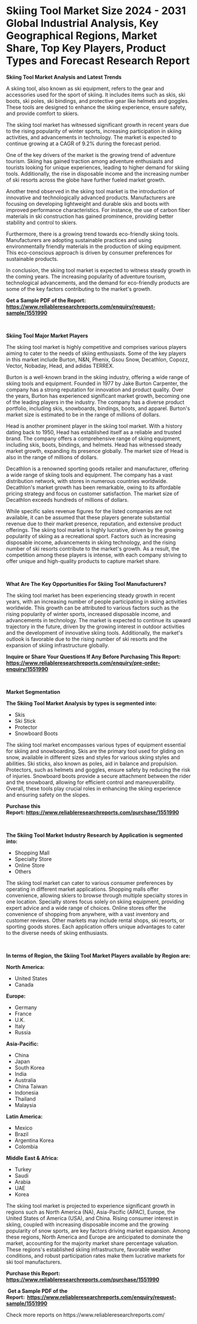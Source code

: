 <p><h1>Skiing Tool Market Size 2024 - 2031 Global Industrial Analysis, Key Geographical Regions, Market Share, Top Key Players, Product Types and Forecast Research Report</h1></p><p><strong>Skiing Tool Market Analysis and Latest Trends</strong></p>
<p><p>A skiing tool, also known as ski equipment, refers to the gear and accessories used for the sport of skiing. It includes items such as skis, ski boots, ski poles, ski bindings, and protective gear like helmets and goggles. These tools are designed to enhance the skiing experience, ensure safety, and provide comfort to skiers.</p><p>The skiing tool market has witnessed significant growth in recent years due to the rising popularity of winter sports, increasing participation in skiing activities, and advancements in technology. The market is expected to continue growing at a CAGR of 9.2% during the forecast period.</p><p>One of the key drivers of the market is the growing trend of adventure tourism. Skiing has gained traction among adventure enthusiasts and tourists looking for unique experiences, leading to higher demand for skiing tools. Additionally, the rise in disposable income and the increasing number of ski resorts across the globe have further fueled market growth.</p><p>Another trend observed in the skiing tool market is the introduction of innovative and technologically advanced products. Manufacturers are focusing on developing lightweight and durable skis and boots with improved performance characteristics. For instance, the use of carbon fiber materials in ski construction has gained prominence, providing better stability and control to skiers.</p><p>Furthermore, there is a growing trend towards eco-friendly skiing tools. Manufacturers are adopting sustainable practices and using environmentally friendly materials in the production of skiing equipment. This eco-conscious approach is driven by consumer preferences for sustainable products.</p><p>In conclusion, the skiing tool market is expected to witness steady growth in the coming years. The increasing popularity of adventure tourism, technological advancements, and the demand for eco-friendly products are some of the key factors contributing to the market's growth.</p></p>
<p><strong>Get a Sample PDF of the Report:&nbsp; <a href="https://www.reliableresearchreports.com/enquiry/request-sample/1551990">https://www.reliableresearchreports.com/enquiry/request-sample/1551990</a></strong></p>
<p>&nbsp;</p>
<p><strong>Skiing Tool Major Market Players</strong></p>
<p><p>The skiing tool market is highly competitive and comprises various players aiming to cater to the needs of skiing enthusiasts. Some of the key players in this market include Burton, N&N, Phenix, Gsou Snow, Decathlon, Copozz, Vector, Nobaday, Head, and adidas TERREX.</p><p>Burton is a well-known brand in the skiing industry, offering a wide range of skiing tools and equipment. Founded in 1977 by Jake Burton Carpenter, the company has a strong reputation for innovation and product quality. Over the years, Burton has experienced significant market growth, becoming one of the leading players in the industry. The company has a diverse product portfolio, including skis, snowboards, bindings, boots, and apparel. Burton's market size is estimated to be in the range of millions of dollars.</p><p>Head is another prominent player in the skiing tool market. With a history dating back to 1950, Head has established itself as a reliable and trusted brand. The company offers a comprehensive range of skiing equipment, including skis, boots, bindings, and helmets. Head has witnessed steady market growth, expanding its presence globally. The market size of Head is also in the range of millions of dollars.</p><p>Decathlon is a renowned sporting goods retailer and manufacturer, offering a wide range of skiing tools and equipment. The company has a vast distribution network, with stores in numerous countries worldwide. Decathlon's market growth has been remarkable, owing to its affordable pricing strategy and focus on customer satisfaction. The market size of Decathlon exceeds hundreds of millions of dollars.</p><p>While specific sales revenue figures for the listed companies are not available, it can be assumed that these players generate substantial revenue due to their market presence, reputation, and extensive product offerings. The skiing tool market is highly lucrative, driven by the growing popularity of skiing as a recreational sport. Factors such as increasing disposable income, advancements in skiing technology, and the rising number of ski resorts contribute to the market's growth. As a result, the competition among these players is intense, with each company striving to offer unique and high-quality products to capture market share.</p></p>
<p>&nbsp;</p>
<p><strong>What Are The Key Opportunities For Skiing Tool Manufacturers?</strong></p>
<p><p>The skiing tool market has been experiencing steady growth in recent years, with an increasing number of people participating in skiing activities worldwide. This growth can be attributed to various factors such as the rising popularity of winter sports, increased disposable income, and advancements in technology. The market is expected to continue its upward trajectory in the future, driven by the growing interest in outdoor activities and the development of innovative skiing tools. Additionally, the market's outlook is favorable due to the rising number of ski resorts and the expansion of skiing infrastructure globally.</p></p>
<p><strong>Inquire or Share Your Questions If Any Before Purchasing This Report: <a href="https://www.reliableresearchreports.com/enquiry/pre-order-enquiry/1551990">https://www.reliableresearchreports.com/enquiry/pre-order-enquiry/1551990</a></strong></p>
<p>&nbsp;</p>
<p><strong>Market Segmentation</strong></p>
<p><strong>The Skiing Tool Market Analysis by types is segmented into:</strong></p>
<p><ul><li>Skis</li><li>Ski Stick</li><li>Protector</li><li>Snowboard Boots</li></ul></p>
<p><p>The skiing tool market encompasses various types of equipment essential for skiing and snowboarding. Skis are the primary tool used for gliding on snow, available in different sizes and styles for various skiing styles and abilities. Ski sticks, also known as poles, aid in balance and propulsion. Protectors, such as helmets and goggles, ensure safety by reducing the risk of injuries. Snowboard boots provide a secure attachment between the rider and the snowboard, allowing for efficient control and maneuverability. Overall, these tools play crucial roles in enhancing the skiing experience and ensuring safety on the slopes.</p></p>
<p><strong>Purchase this Report:&nbsp;<a href="https://www.reliableresearchreports.com/purchase/1551990">https://www.reliableresearchreports.com/purchase/1551990</a></strong></p>
<p>&nbsp;</p>
<p><strong>The Skiing Tool Market Industry Research by Application is segmented into:</strong></p>
<p><ul><li>Shopping Mall</li><li>Specialty Store</li><li>Online Store</li><li>Others</li></ul></p>
<p><p>The skiing tool market can cater to various consumer preferences by operating in different market applications. Shopping malls offer convenience, allowing skiers to browse through multiple specialty stores in one location. Specialty stores focus solely on skiing equipment, providing expert advice and a wide range of choices. Online stores offer the convenience of shopping from anywhere, with a vast inventory and customer reviews. Other markets may include rental shops, ski resorts, or sporting goods stores. Each application offers unique advantages to cater to the diverse needs of skiing enthusiasts.</p></p>
<p>&nbsp;</p>
<p><strong>In terms of Region, the Skiing Tool Market Players available by Region are:</strong></p>
<p>
    <p> <strong> North America: </strong>
        <ul>
            <li>United States</li>
            <li>Canada</li>
        </ul>
        </p> 
    <p> <strong> Europe: </strong>
        <ul>
            <li>Germany</li>
            <li>France</li>
            <li>U.K.</li>
            <li>Italy</li>
            <li>Russia</li>
        </ul>
        </p> 
    <p> <strong> Asia-Pacific: </strong>
        <ul>
            <li>China</li>
            <li>Japan</li>
            <li>South Korea</li>
            <li>India</li>
            <li>Australia</li>
            <li>China Taiwan</li>
            <li>Indonesia</li>
            <li>Thailand</li>
            <li>Malaysia</li>
        </ul>
        </p> 
    <p> <strong> Latin America: </strong>
        <ul>
            <li>Mexico</li>
            <li>Brazil</li>
            <li>Argentina Korea</li>
            <li>Colombia</li>
        </ul>
        </p> 
    <p> <strong> Middle East & Africa: </strong>
        <ul>
            <li>Turkey</li>
            <li>Saudi</li>
            <li>Arabia</li>
            <li>UAE</li>
            <li>Korea</li>
        </ul>
    </p>
    </p>
<p><p>The skiing tool market is projected to experience significant growth in regions such as North America (NA), Asia-Pacific (APAC), Europe, the United States of America (USA), and China. Rising consumer interest in skiing, coupled with increasing disposable income and the growing popularity of snow sports, are key factors driving market expansion. Among these regions, North America and Europe are anticipated to dominate the market, accounting for the majority market share percentage valuation. These regions's established skiing infrastructure, favorable weather conditions, and robust participation rates make them lucrative markets for ski tool manufacturers.</p></p>
<p><strong>Purchase this Report: <a href="https://www.reliableresearchreports.com/purchase/1551990">https://www.reliableresearchreports.com/purchase/1551990</a></strong></p>
<p>&nbsp;<strong>Get a Sample PDF of the Report:&nbsp;&nbsp;<a href="https://www.reliableresearchreports.com/enquiry/request-sample/1551990">https://www.reliableresearchreports.com/enquiry/request-sample/1551990</a></strong></p>
<p><strong></strong></p>
<p>Check more reports on https://www.reliableresearchreports.com/</p>